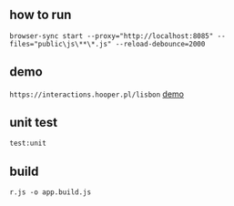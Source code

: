 ## how to run
`browser-sync start --proxy="http://localhost:8085" --files="public\js\**\*.js" --reload-debounce=2000`

## demo
`https://interactions.hooper.pl/lisbon`
[demo](https://raw.githubusercontent.com/vonpoland/s4f.interactions/master/public/img/demo.png)

## unit test
`test:unit`

## build
`r.js -o app.build.js`

